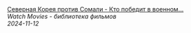 <!--2024-11-12 12:44:14-->
<div class="yb">
  <a class="nodecor" href="/index.html?filmy/severnaya_koreya_protiv_somali_-_kto_pobedit_v_voennom_konflikte_-_pobeg_iz_mogadisho_drama">
    <img class="preview" data-videoid="LqEMHP-4gJs" src="https://i1.ytimg.com/vi/LqEMHP-4gJs/hqdefault.jpg" align="middle" alt="">
  </a>
  <div class="inlbl text">
    <a class="nodecor" href="/index.html?filmy/severnaya_koreya_protiv_somali_-_kto_pobedit_v_voennom_konflikte_-_pobeg_iz_mogadisho_drama">Северная Корея против Сомали - Кто победит в военном...</a><br>
    <i class="smaller2">Watch Movies - библиотека фильмов</i><br>
    <i class="smaller3">2024-11-12</i>
  </div>
</div>

